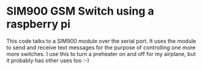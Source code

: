 
# SIM900 GSM Switch using a raspberry pi

This code talks to a SIM900 module over the serial port.  It uses the module to send and receive text messages for the purpose of controlling one more more switches.  I use this to turn a preheater on and off for my airplane, but it probably has other uses too :-)

